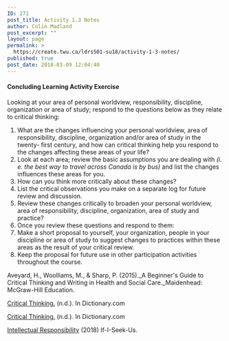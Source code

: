 ```yaml
---
ID: 271
post_title: Activity 1.3 Notes
author: Colin Madland
post_excerpt: ""
layout: page
permalink: >
  https://create.twu.ca/ldrs501-su18/activity-1-3-notes/
published: true
post_date: 2018-03-09 12:04:40
---
```

<h4>Concluding Learning Activity Exercise</h4>

Looking at your area of personal worldview, responsibility, discipline, organization or area of study; respond to the questions below as they relate to critical thinking:

<ol>
<li>What are the changes influencing your personal worldview, area of responsibility, discipline, organization and/or area of study in the twenty- first century, and how can critical thinking help you respond to the changes affecting these areas of your life?</li>
<li>Look at each area; review the basic assumptions you are dealing with
<em>(i. e. the best way to travel across Canada is by bus)</em>
and list the changes influences these areas for you.</li>
<li>How can you think more critically about these changes?</li>
<li>List the critical observations you make on a separate log for future review and discussion.</li>
<li>Review these changes critically to broaden your personal worldview, area of responsibility, discipline, organization, area of study and practice?</li>
<li>Once you review these questions and respond to them:</li>
<li>Make a short proposal to yourself, your organization, people in your discipline or area of study to suggest changes to practices within these areas as the result of your critical review.</li>
<li>Keep the proposal for future use in other participation activities throughout the course.</li>
</ol>

Aveyard, H., Woolliams, M., &amp; Sharp, P. (2015)._A Beginner's Guide to Critical Thinking and Writing in Health and Social Care._Maidenhead: McGraw-Hill Education.

<a href="https://www.gitbook.com/book/twonline/ldrs501/edit#">Critical Thinking.</a> (n.d.). In Dictionary.com

<a href="https://www.gitbook.com/book/twonline/ldrs501/edit#">Critical Thinking.</a> (n.d.). In Dictionary.com

<a href="https://www.gitbook.com/book/twonline/ldrs501/edit#">Intellectual Responsibility</a> (2018) If-I-Seek-Us.